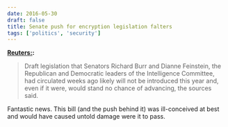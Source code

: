 ```yaml
---
date: 2016-05-30
draft: false
title: Senate push for encryption legislation falters
tags: ['politics', 'security']
---
```


**[Reuters:](http://www.reuters.com/article/us-usa-encryption-legislation-idUSKCN0YI0EM):**

> Draft legislation that Senators Richard Burr and Dianne Feinstein, the Republican and Democratic leaders of the Intelligence Committee, had circulated weeks ago likely will not be introduced this year and, even if it were, would stand no chance of advancing, the sources said.

Fantastic news. This bill (and the push behind it) was ill-conceived at best and would have caused untold damage were it to pass.<!-- excerpt -->

